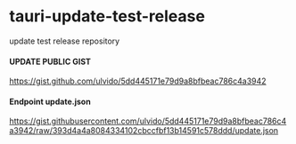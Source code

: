 # tauri-update-test-release
update test release repository


#### UPDATE PUBLIC GIST
https://gist.github.com/ulvido/5dd445171e79d9a8bfbeac786c4a3942

#### Endpoint update.json
https://gist.githubusercontent.com/ulvido/5dd445171e79d9a8bfbeac786c4a3942/raw/393d4a4a8084334102cbccfbf13b14591c578ddd/update.json
